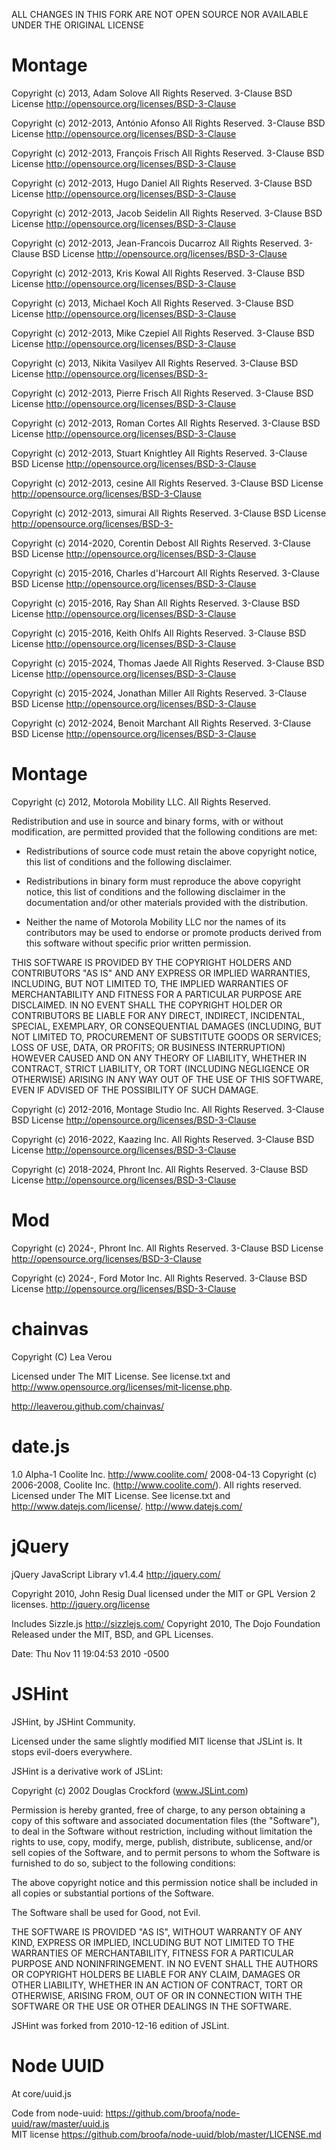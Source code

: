 ALL CHANGES IN THIS FORK ARE NOT OPEN SOURCE NOR AVAILABLE UNDER THE ORIGINAL LICENSE 


Montage
============
Copyright (c) 2013, Adam Solove
All Rights Reserved. 3-Clause BSD License
http://opensource.org/licenses/BSD-3-Clause

Copyright (c) 2012-2013, António Afonso All Rights Reserved.
3-Clause BSD License
http://opensource.org/licenses/BSD-3-Clause

Copyright (c) 2012-2013, François Frisch All Rights Reserved.
3-Clause BSD License
http://opensource.org/licenses/BSD-3-Clause

Copyright (c) 2012-2013, Hugo Daniel All Rights Reserved.
3-Clause BSD License
http://opensource.org/licenses/BSD-3-Clause

Copyright (c) 2012-2013, Jacob Seidelin All Rights Reserved.
3-Clause BSD License
http://opensource.org/licenses/BSD-3-Clause

Copyright (c) 2012-2013, Jean-Francois Ducarroz All Rights Reserved.
3-Clause BSD License
http://opensource.org/licenses/BSD-3-Clause

Copyright (c) 2012-2013, Kris Kowal All Rights Reserved.
3-Clause BSD License
http://opensource.org/licenses/BSD-3-Clause

Copyright (c) 2013, Michael Koch All Rights Reserved.
3-Clause BSD License
http://opensource.org/licenses/BSD-3-Clause

Copyright (c) 2012-2013, Mike Czepiel All Rights Reserved.
3-Clause BSD License
http://opensource.org/licenses/BSD-3-Clause

Copyright (c) 2013, Nikita Vasilyev All Rights Reserved.
3-Clause BSD License
http://opensource.org/licenses/BSD-3-

Copyright (c) 2012-2013, Pierre Frisch All Rights Reserved.
3-Clause BSD License
http://opensource.org/licenses/BSD-3-Clause

Copyright (c) 2012-2013, Roman Cortes All Rights Reserved.
3-Clause BSD License
http://opensource.org/licenses/BSD-3-Clause

Copyright (c) 2012-2013, Stuart Knightley All Rights Reserved.
3-Clause BSD License
http://opensource.org/licenses/BSD-3-Clause

Copyright (c) 2012-2013, cesine All Rights Reserved.
3-Clause BSD License
http://opensource.org/licenses/BSD-3-Clause

Copyright (c) 2012-2013, simurai All Rights Reserved.
3-Clause BSD License
http://opensource.org/licenses/BSD-3-

Copyright (c) 2014-2020, Corentin Debost All Rights Reserved.
3-Clause BSD License
http://opensource.org/licenses/BSD-3-Clause

Copyright (c) 2015-2016, Charles d'Harcourt All Rights Reserved.
3-Clause BSD License
http://opensource.org/licenses/BSD-3-Clause

Copyright (c) 2015-2016, Ray Shan All Rights Reserved.
3-Clause BSD License
http://opensource.org/licenses/BSD-3-Clause

Copyright (c) 2015-2016, Keith Ohlfs All Rights Reserved.
3-Clause BSD License
http://opensource.org/licenses/BSD-3-Clause

Copyright (c) 2015-2024, Thomas Jaede All Rights Reserved.
3-Clause BSD License
http://opensource.org/licenses/BSD-3-Clause

Copyright (c) 2015-2024, Jonathan Miller All Rights Reserved.
3-Clause BSD License
http://opensource.org/licenses/BSD-3-Clause

Copyright (c) 2012-2024, Benoit Marchant All Rights Reserved.
3-Clause BSD License
http://opensource.org/licenses/BSD-3-Clause


Montage
========

Copyright (c) 2012, Motorola Mobility LLC.
All Rights Reserved.

Redistribution and use in source and binary forms, with or without
modification, are permitted provided that the following conditions are met:

* Redistributions of source code must retain the above copyright notice,
  this list of conditions and the following disclaimer.

* Redistributions in binary form must reproduce the above copyright notice,
  this list of conditions and the following disclaimer in the documentation
  and/or other materials provided with the distribution.

* Neither the name of Motorola Mobility LLC nor the names of its
  contributors may be used to endorse or promote products derived from this
  software without specific prior written permission.

THIS SOFTWARE IS PROVIDED BY THE COPYRIGHT HOLDERS AND CONTRIBUTORS "AS IS"
AND ANY EXPRESS OR IMPLIED WARRANTIES, INCLUDING, BUT NOT LIMITED TO, THE
IMPLIED WARRANTIES OF MERCHANTABILITY AND FITNESS FOR A PARTICULAR PURPOSE
ARE DISCLAIMED. IN NO EVENT SHALL THE COPYRIGHT HOLDER OR CONTRIBUTORS BE
LIABLE FOR ANY DIRECT, INDIRECT, INCIDENTAL, SPECIAL, EXEMPLARY, OR
CONSEQUENTIAL DAMAGES (INCLUDING, BUT NOT LIMITED TO, PROCUREMENT OF
SUBSTITUTE GOODS OR SERVICES; LOSS OF USE, DATA, OR PROFITS; OR BUSINESS
INTERRUPTION) HOWEVER CAUSED AND ON ANY THEORY OF LIABILITY, WHETHER IN
CONTRACT, STRICT LIABILITY, OR TORT (INCLUDING NEGLIGENCE OR OTHERWISE)
ARISING IN ANY WAY OUT OF THE USE OF THIS SOFTWARE, EVEN IF ADVISED OF THE
POSSIBILITY OF SUCH DAMAGE.


Copyright (c) 2012-2016, Montage Studio Inc.
All Rights Reserved.
3-Clause BSD License
http://opensource.org/licenses/BSD-3-Clause


Copyright (c) 2016-2022, Kaazing Inc.
All Rights Reserved.
3-Clause BSD License
http://opensource.org/licenses/BSD-3-Clause


Copyright (c) 2018-2024, Phront Inc.
All Rights Reserved.
3-Clause BSD License
http://opensource.org/licenses/BSD-3-Clause


Mod
========

Copyright (c) 2024-, Phront Inc.
All Rights Reserved.
3-Clause BSD License
http://opensource.org/licenses/BSD-3-Clause


Copyright (c) 2024-, Ford Motor Inc.
All Rights Reserved.
3-Clause BSD License
http://opensource.org/licenses/BSD-3-Clause


chainvas
========

Copyright (C) Lea Verou

Licensed under The MIT License. See license.txt and http://www.opensource.org/licenses/mit-license.php.

http://leaverou.github.com/chainvas/

date.js
=======
1.0 Alpha-1
Coolite Inc. http://www.coolite.com/
2008-04-13
Copyright (c) 2006-2008, Coolite Inc. (http://www.coolite.com/). All rights reserved.
Licensed under The MIT License. See license.txt and http://www.datejs.com/license/.
http://www.datejs.com/

jQuery
======
jQuery JavaScript Library v1.4.4
http://jquery.com/

Copyright 2010, John Resig
Dual licensed under the MIT or GPL Version 2 licenses.
http://jquery.org/license

Includes Sizzle.js
http://sizzlejs.com/
Copyright 2010, The Dojo Foundation
Released under the MIT, BSD, and GPL Licenses.

Date: Thu Nov 11 19:04:53 2010 -0500

JSHint
======
JSHint, by JSHint Community.

Licensed under the same slightly modified MIT license that JSLint is.
It stops evil-doers everywhere.

JSHint is a derivative work of JSLint:

  Copyright (c) 2002 Douglas Crockford  (www.JSLint.com)

  Permission is hereby granted, free of charge, to any person obtaining
  a copy of this software and associated documentation files (the "Software"),
  to deal in the Software without restriction, including without limitation
  the rights to use, copy, modify, merge, publish, distribute, sublicense,
  and/or sell copies of the Software, and to permit persons to whom
  the Software is furnished to do so, subject to the following conditions:

  The above copyright notice and this permission notice shall be included
  in all copies or substantial portions of the Software.

  The Software shall be used for Good, not Evil.

  THE SOFTWARE IS PROVIDED "AS IS", WITHOUT WARRANTY OF ANY KIND, EXPRESS OR
  IMPLIED, INCLUDING BUT NOT LIMITED TO THE WARRANTIES OF MERCHANTABILITY,
  FITNESS FOR A PARTICULAR PURPOSE AND NONINFRINGEMENT. IN NO EVENT SHALL THE
  AUTHORS OR COPYRIGHT HOLDERS BE LIABLE FOR ANY CLAIM, DAMAGES OR OTHER
  LIABILITY, WHETHER IN AN ACTION OF CONTRACT, TORT OR OTHERWISE, ARISING
  FROM, OUT OF OR IN CONNECTION WITH THE SOFTWARE OR THE USE OR OTHER
  DEALINGS IN THE SOFTWARE.

JSHint was forked from 2010-12-16 edition of JSLint.

Node UUID
=========

At core/uuid.js

Code from node-uuid: https://github.com/broofa/node-uuid/raw/master/uuid.js<br/>
MIT license https://github.com/broofa/node-uuid/blob/master/LICENSE.md<br/>
